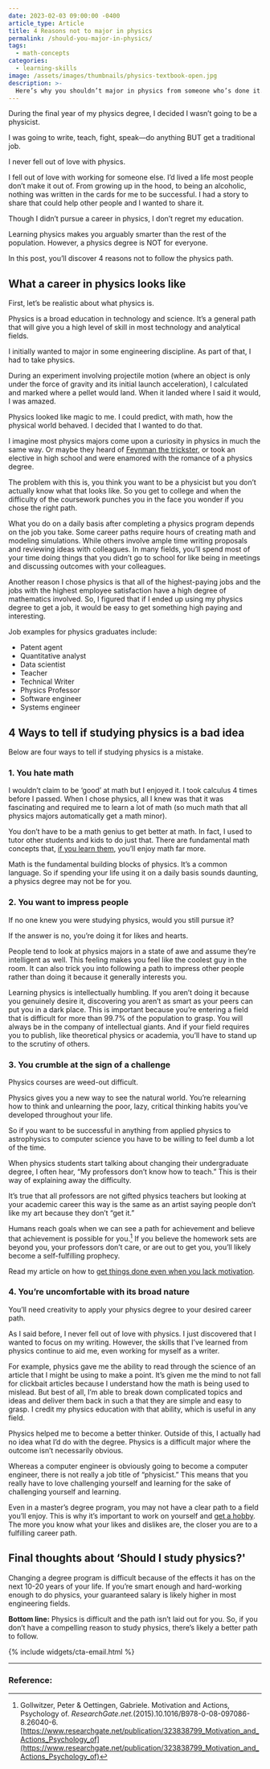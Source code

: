 ```yaml
---
date: 2023-02-03 09:00:00 -0400
article_type: Article
title: 4 Reasons not to major in physics
permalink: /should-you-major-in-physics/
tags:
  - math-concepts
categories:
  - learning-skills
image: /assets/images/thumbnails/physics-textbook-open.jpg
description: >-
  Here’s why you shouldn’t major in physics from someone who’s done it.
---
```

During the final year of my physics degree, I decided I wasn’t going to be a physicist.

I was going to write, teach, fight, speak—do anything BUT get a traditional job.

I never fell out of love with physics.

I fell out of love with working for someone else. I’d lived a life most people don’t make it out of. From growing up in the hood, to being an alcoholic, nothing was written in the cards for me to be successful. I had a story to share that could help other people and I wanted to share it.

Though I didn’t pursue a career in physics, I don’t regret my education.

Learning physics makes you arguably smarter than the rest of the population. However, a physics degree is NOT for everyone.

In this post, you’ll discover 4 reasons not to follow the physics path.


## What a career in physics looks like

First, let’s be realistic about what physics is.

Physics is a broad education in technology and science. It’s a general path that will give you a high level of skill in most technology and analytical fields.

I initially wanted to major in some engineering discipline. As part of that, I had to take physics.

During an experiment involving projectile motion (where an object is only under the force of gravity and its initial launch acceleration), I calculated and marked where a pellet would land. When it landed where I said it would, I was amazed.

Physics looked like magic to me. I could predict, with math, how the physical world behaved. I decided that I wanted to do that.

I imagine most physics majors come upon a curiosity in physics in much the same way. Or maybe they heard of [Feynman the trickster](https://interestingengineering.com/culture/the-prankster-physicist-richard-feynman), or took an elective in high school and were enamored with the romance of a physics degree.

The problem with this is, you think you want to be a physicist but you don’t actually know what that looks like. So you get to college and when the difficulty of the coursework punches you in the face you wonder if you chose the right path.

What you do on a daily basis after completing a physics program depends on the job you take. Some career paths require hours of creating math and modeling simulations. While others involve ample time writing proposals and reviewing ideas with colleagues. In many fields, you’ll spend most of your time doing things that you didn’t go to school for like being in meetings and discussing outcomes with your colleagues.

Another reason I chose physics is that all of the highest-paying jobs and the jobs with the highest employee satisfaction have a high degree of mathematics involved. So, I figured that if I ended up using my physics degree to get a job, it would be easy to get something high paying and interesting.

Job examples for physics graduates include:



* Patent agent
* Quantitative analyst
* Data scientist
* Teacher
* Technical Writer
* Physics Professor
* Software engineer
* Systems engineer


## 4 Ways to tell if studying physics is a bad idea

Below are four ways to tell if studying physics is a mistake.


### 1. You hate math

I wouldn’t claim to be ‘good’ at math but I enjoyed it. I took calculus 4 times before I passed. When I chose physics, all I knew was that it was fascinating and required me to learn a lot of math (so much math that all physics majors automatically get a math minor).

You don’t have to be a math genius to get better at math. In fact, I used to tutor other students and kids to do just that. There are fundamental math concepts that, [if you learn them](https://edlatimore.com/math-concepts/), you’ll enjoy math far more.

Math is the fundamental building blocks of physics. It’s a common language. So if spending your life using it on a daily basis sounds daunting, a physics degree may not be for you.


### 2. You want to impress people

If no one knew you were studying physics, would you still pursue it?

If the answer is no, you’re doing it for likes and hearts.

People tend to look at physics majors in a state of awe and assume they’re intelligent as well. This feeling makes you feel like the coolest guy in the room. It can also trick you into following a path to impress other people rather than doing it because it generally interests you.

Learning physics is intellectually humbling. If you aren’t doing it because you genuinely desire it, discovering you aren’t as smart as your peers can put you in a dark place. This is important because you’re entering a field that is difficult for more than 99.7% of the population to grasp. You will always be in the company of intellectual giants. And if your field requires you to publish, like theoretical physics or academia, you’ll have to stand up to the scrutiny of others.


### 3. You crumble at the sign of a challenge

Physics courses are weed-out difficult.

Physics gives you a new way to see the natural world. You’re relearning how to think and unlearning the poor, lazy, critical thinking habits you’ve developed throughout your life.

So if you want to be successful in anything from applied physics to astrophysics to computer science you have to be willing to feel dumb a lot of the time.

When physics students start talking about changing their undergraduate degree, I often hear, “My professors don’t know how to teach.” This is their way of explaining away the difficulty.

It’s true that all professors are not gifted physics teachers but looking at your academic career this way is the same as an artist saying people don’t like my art because they don’t “get it.”

Humans reach goals when we can see a path for achievement and believe that achievement is possible for you.[^1] If you believe the homework sets are beyond you, your professors don’t care, or are out to get you, you’ll likely become a self-fulfilling prophecy.

Read my article on how to [get things done even when you lack motivation](https://edlatimore.com/lack-of-motivation/).


### 4. You’re uncomfortable with its broad nature

You’ll need creativity to apply your physics degree to your desired career path.

As I said before, I never fell out of love with physics. I just discovered that I wanted to focus on my writing. However, the skills that I’ve learned from physics continue to aid me, even working for myself as a writer.

For example, physics gave me the ability to read through the science of an article that I might be using to make a point. It’s given me the mind to not fall for clickbait articles because I understand how the math is being used to mislead. But best of all, I’m able to break down complicated topics and ideas and deliver them back in such a that they are simple and easy to grasp. I credit my physics education with that ability, which is useful in any field.

Physics helped me to become a better thinker. Outside of this, I actually had no idea what I’d do with the degree. Physics is a difficult major where the outcome isn’t necessarily obvious.

Whereas a computer engineer is obviously going to become a computer engineer, there is not really a job title of “physicist.” This means that you really have to love challenging yourself and learning for the sake of challenging yourself and learning.

Even in a master’s degree program, you may not have a clear path to a field you’ll enjoy. This is why it’s important to work on yourself and [get a hobby](https://edlatimore.com/hobbies-to-meet-women/). The more you know what your likes and dislikes are, the closer you are to a fulfilling career path.


## Final thoughts about ‘Should I study physics?'

Changing a degree program is difficult because of the effects it has on the next 10-20 years of your life. If you’re smart enough and hard-working enough to do physics, your guaranteed salary is likely higher in most engineering fields.

**Bottom line:** Physics is difficult and the path isn’t laid out for you. So, if you don’t have a compelling reason to study physics, there’s likely a better path to follow.

{% include widgets/cta-email.html %}

---

### Reference:

[^1]: Gollwitzer, Peter & Oettingen, Gabriele.  Motivation and Actions, Psychology of. _ResearchGate.net._(2015).10.1016/B978-0-08-097086-8.26040-6. [https://www.researchgate.net/publication/323838799_Motivation_and_Actions_Psychology_of](https://www.researchgate.net/publication/323838799_Motivation_and_Actions_Psychology_of)
